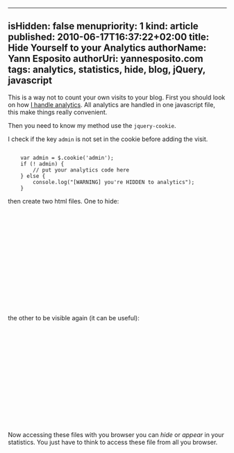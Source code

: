 -----
isHidden:       false
menupriority:   1
kind:           article
published: 2010-06-17T16:37:22+02:00
title: Hide Yourself to your Analytics
authorName: Yann Esposito
authorUri: yannesposito.com
tags: analytics, statistics, hide, blog, jQuery, javascript
-----

This is a way not to count your own visits to your blog.
First you should look on how [I handle analytics](/Scratch/en/blog/2010-06-17-track-events-with-google-analytics). All analytics are handled in one javascript file, this make things really convenient.

Then you need to know my method use the `jquery-cookie`.

I check if the key `admin` is not set in the cookie before adding the visit.

<code class="javascript">
    var admin = $.cookie('admin');
    if (! admin) {
        // put your analytics code here
    } else {
        console.log("[WARNING] you're HIDDEN to analytics");
    }
</code>

then create two <sc>html</sc> files. One to hide:

<code class="html" file="become_hidden.html">
<?xml version="1.0" encoding="utf-8"?>
<!DOCTYPE html PUBLIC "-//W3C//DTD XHTML 1.0 Strict//EN"
        "http://www.w3.org/TR/xhtml1/DTD/xhtml1-strict.dtd">
<html xmlns="http://www.w3.org/1999/xhtml" lang="fr" xml:lang="fr">
    <head>
        <meta http-equiv="Content-Type" content="text/html; charset=UTF-8" />
        <script type="text/javascript" src="jquery.js"></script>
        <script type="text/javascript" src="jquery.cookie.js"></script>
        <script>
            $(document).ready(function(){
                $.cookie('admin',1);
                $('#info').html('Analytics can no more see you.')
            });
        </script>
        <title>Hide to analytics</title>
    </head>
    <body>
        <div id="info"></div> 
    </body>
</html>
</code>

the other to be visible again (it can be useful):

<code class="html" file="become_visible.html">
<?xml version="1.0" encoding="utf-8"?>
<!DOCTYPE html PUBLIC "-//W3C//DTD XHTML 1.0 Strict//EN"
        "http://www.w3.org/TR/xhtml1/DTD/xhtml1-strict.dtd">
<html xmlns="http://www.w3.org/1999/xhtml" lang="fr" xml:lang="fr">
    <head>
        <meta http-equiv="Content-Type" content="text/html; charset=UTF-8" />
        <script type="text/javascript" src="jquery.js"></script>
        <script type="text/javascript" src="jquery.cookie.js"></script>
        <script>
            $(document).ready(function(){
                $.cookie('admin',null);
                $('#info').html('Analytics can see you.')
            });
        </script>
        <title>Hide to analytics</title>
    </head>
    <body>
        <div id="info"></div> 
    </body>
</html>
</code>

Now accessing these files with you browser you can *hide* or *appear* in your statistics. You just have to think to access these file from all you browser.

